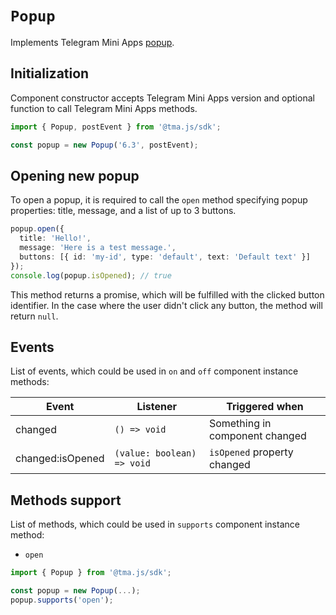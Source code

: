 # `Popup`

Implements Telegram Mini Apps [popup](../../../../platform/ui/popup.md).

## Initialization

Component constructor accepts Telegram Mini Apps version and optional function to call Telegram Mini
Apps methods.

```typescript
import { Popup, postEvent } from '@tma.js/sdk';

const popup = new Popup('6.3', postEvent);
```

## Opening new popup

To open a popup, it is required to call the `open` method specifying popup properties: title,
message, and a list of up to 3 buttons.

```typescript
popup.open({
  title: 'Hello!',
  message: 'Here is a test message.',
  buttons: [{ id: 'my-id', type: 'default', text: 'Default text' }]
});
console.log(popup.isOpened); // true
```

This method returns a promise, which will be fulfilled with the clicked button identifier. In the
case where the user didn't click any button, the method will return `null`.

## Events

List of events, which could be used in `on` and `off` component instance methods:

| Event            | Listener                   | Triggered when                 |
|------------------|----------------------------|--------------------------------|
| changed          | `() => void`               | Something in component changed |
| changed:isOpened | `(value: boolean) => void` | `isOpened` property changed    |

## Methods support

List of methods, which could be used in `supports` component instance method:

- `open`

```typescript
import { Popup } from '@tma.js/sdk';

const popup = new Popup(...);
popup.supports('open');
```
